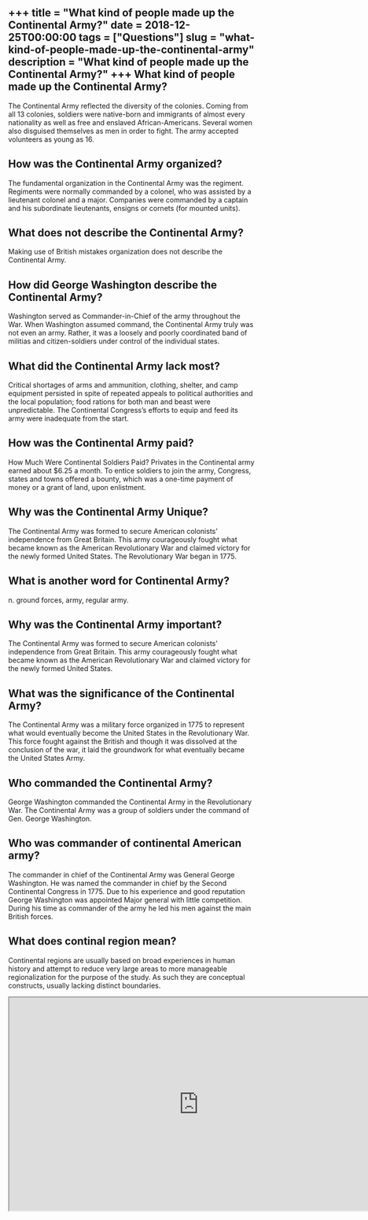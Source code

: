 +++
title = "What kind of people made up the Continental Army?"
date = 2018-12-25T00:00:00
tags = ["Questions"]
slug = "what-kind-of-people-made-up-the-continental-army"
description = "What kind of people made up the Continental Army?"
+++
What kind of people made up the Continental Army?
-------------------------------------------------

The Continental Army reflected the diversity of the colonies. Coming from all 13 colonies, soldiers were native-born and immigrants of almost every nationality as well as free and enslaved African-Americans. Several women also disguised themselves as men in order to fight. The army accepted volunteers as young as 16.

How was the Continental Army organized?
---------------------------------------

The fundamental organization in the Continental Army was the regiment. Regiments were normally commanded by a colonel, who was assisted by a lieutenant colonel and a major. Companies were commanded by a captain and his subordinate lieutenants, ensigns or cornets (for mounted units).

What does not describe the Continental Army?
--------------------------------------------

Making use of British mistakes organization does not describe the Continental Army.

How did George Washington describe the Continental Army?
--------------------------------------------------------

Washington served as Commander-in-Chief of the army throughout the War. When Washington assumed command, the Continental Army truly was not even an army. Rather, it was a loosely and poorly coordinated band of militias and citizen-soldiers under control of the individual states.

What did the Continental Army lack most?
----------------------------------------

Critical shortages of arms and ammunition, clothing, shelter, and camp equipment persisted in spite of repeated appeals to political authorities and the local population; food rations for both man and beast were unpredictable. The Continental Congress’s efforts to equip and feed its army were inadequate from the start.

How was the Continental Army paid?
----------------------------------

How Much Were Continental Soldiers Paid? Privates in the Continental army earned about $6.25 a month. To entice soldiers to join the army, Congress, states and towns offered a bounty, which was a one-time payment of money or a grant of land, upon enlistment.

Why was the Continental Army Unique?
------------------------------------

The Continental Army was formed to secure American colonists’ independence from Great Britain. This army courageously fought what became known as the American Revolutionary War and claimed victory for the newly formed United States. The Revolutionary War began in 1775.

What is another word for Continental Army?
------------------------------------------

n. ground forces, army, regular army.

Why was the Continental Army important?
---------------------------------------

The Continental Army was formed to secure American colonists’ independence from Great Britain. This army courageously fought what became known as the American Revolutionary War and claimed victory for the newly formed United States.

What was the significance of the Continental Army?
--------------------------------------------------

The Continental Army was a military force organized in 1775 to represent what would eventually become the United States in the Revolutionary War. This force fought against the British and though it was dissolved at the conclusion of the war, it laid the groundwork for what eventually became the United States Army.

Who commanded the Continental Army?
-----------------------------------

George Washington commanded the Continental Army in the Revolutionary War. The Continental Army was a group of soldiers under the command of Gen. George Washington.

Who was commander of continental American army?
-----------------------------------------------

The commander in chief of the Continental Army was General George Washington. He was named the commander in chief by the Second Continental Congress in 1775. Due to his experience and good reputation George Washington was appointed Major general with little competition. During his time as commander of the army he led his men against the main British forces.

What does continal region mean?
-------------------------------

Continental regions are usually based on broad experiences in human history and attempt to reduce very large areas to more manageable regionalization for the purpose of the study. As such they are conceptual constructs, usually lacking distinct boundaries.

<iframe allow="accelerometer; autoplay; clipboard-write; encrypted-media; gyroscope; picture-in-picture" allowfullscreen="" class="__youtube_prefs__  epyt-is-override  no-lazyload" data-no-lazy="1" data-origheight="433" data-origwidth="770" data-skipgform_ajax_framebjll="" height="433" id="_ytid_10540" loading="lazy" src="https://www.youtube.com/embed/BJXTrp5FSSA?enablejsapi=1&autoplay=0&cc_load_policy=0&cc_lang_pref=&iv_load_policy=1&loop=0&modestbranding=0&rel=1&fs=1&playsinline=0&autohide=2&theme=dark&color=red&controls=1&" title="YouTube player" width="770"></iframe>